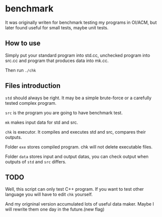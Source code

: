 # benchmark

It was originally writen for benchmark testing my programs in OI/ACM, but later found useful for small tests, maybe unit tests.

## How to use

Simply put your standard program into std.cc, unchecked program into src.cc and program that produces data into mk.cc.

Then run `./chk`

## Files introduction

`std` should always be right. It may be a simple brute-force or a carefully tested complex program.

`src` is the program you are going to have benchmark test.

`mk` makes input data for std and src.

`chk` is executor. It compiles and executes std and src, compares their outputs.

Folder `exe` stores compiled program. chk will not delete executable files.

Folder `data` stores input and output datas, you can check output when outputs of `std` and `src` differs.

## TODO

Well, this script can only test C++ program. If you want to test other language you will have to edit `chk` yourself.

And my origninal version accumulated lots of useful data maker. Maybe I will rewrite them one day in the future.(new flag)
